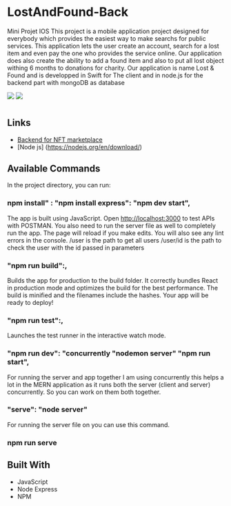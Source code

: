 # LostAndFound-Back
Mini Projet IOS
This project is a mobile application project designed for everybody which provides the easiest way to make searchs for public services.
This application lets the user create an account, search for a lost item and even pay the one who provides the service online. Our application does also create the ability to add a found item and also to put all lost object withing 6 months to donations for charity.
Our application is name Lost & Found and is developped in Swift for The client and in node.js for the backend part with mongoDB as database  

<img src="https://upload.wikimedia.org/wikipedia/commons/thumb/d/d9/Node.js_logo.svg/320px-Node.js_logo.svg.png">
<img src= "https://cdn.icon-icons.com/icons2/2415/PNG/512/mongodb_original_wordmark_logo_icon_146425.png">

<h1 align="center"><project-name></h1>

<p align="center"><project-description></p>

## Links

- [Backend for NFT marketplace](https://github.com/mohamedmmc/LostAndFound-Back)
- [Node js] (https://nodejs.org/en/download/)

## Available Commands

In the project directory, you can run:

### npm install" : "npm install express": "npm dev start",

The app is built using JavaScript. Open [http://localhost:3000](http://localhost:3000) to test APIs with POSTMAN. You also need to run the server file as well to completely run the app. The page will reload if you make edits.
You will also see any lint errors in the console.
/user is the path to get all users
/user/id is the path to check the user with the id passed in parameters 
### "npm run build":,

Builds the app for production to the build folder. It correctly bundles React in production mode and optimizes the build for the best performance. The build is minified and the filenames include the hashes. Your app will be ready to deploy!

### "npm run test":,

Launches the test runner in the interactive watch mode.

### "npm run dev": "concurrently "nodemon server" "npm run start",

For running the server and app together I am using concurrently this helps a lot in the MERN application as it runs both the server (client and server) concurrently. So you can work on them both together.

### "serve": "node server"

For running the server file on you can use this command.

### npm run serve

## Built With

- JavaScript
- Node Express
- NPM
